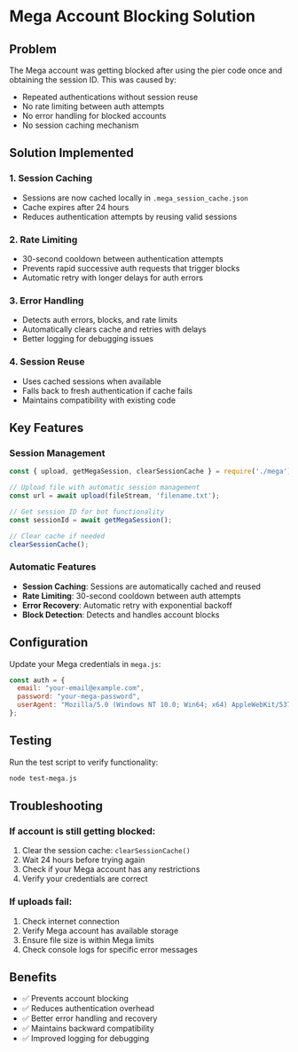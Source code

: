 # Mega Account Blocking Solution

## Problem
The Mega account was getting blocked after using the pier code once and obtaining the session ID. This was caused by:
- Repeated authentications without session reuse
- No rate limiting between auth attempts
- No error handling for blocked accounts
- No session caching mechanism

## Solution Implemented

### 1. Session Caching
- Sessions are now cached locally in `.mega_session_cache.json`
- Cache expires after 24 hours
- Reduces authentication attempts by reusing valid sessions

### 2. Rate Limiting
- 30-second cooldown between authentication attempts
- Prevents rapid successive auth requests that trigger blocks
- Automatic retry with longer delays for auth errors

### 3. Error Handling
- Detects auth errors, blocks, and rate limits
- Automatically clears cache and retries with delays
- Better logging for debugging issues

### 4. Session Reuse
- Uses cached sessions when available
- Falls back to fresh authentication if cache fails
- Maintains compatibility with existing code

## Key Features

### Session Management
```javascript
const { upload, getMegaSession, clearSessionCache } = require('./mega');

// Upload file with automatic session management
const url = await upload(fileStream, 'filename.txt');

// Get session ID for bot functionality
const sessionId = await getMegaSession();

// Clear cache if needed
clearSessionCache();
```

### Automatic Features
- **Session Caching**: Sessions are automatically cached and reused
- **Rate Limiting**: 30-second cooldown between auth attempts
- **Error Recovery**: Automatic retry with exponential backoff
- **Block Detection**: Detects and handles account blocks

## Configuration

Update your Mega credentials in `mega.js`:
```javascript
const auth = {
  email: "your-email@example.com",
  password: "your-mega-password",
  userAgent: "Mozilla/5.0 (Windows NT 10.0; Win64; x64) AppleWebKit/537.36..."
};
```

## Testing

Run the test script to verify functionality:
```bash
node test-mega.js
```

## Troubleshooting

### If account is still getting blocked:
1. Clear the session cache: `clearSessionCache()`
2. Wait 24 hours before trying again
3. Check if your Mega account has any restrictions
4. Verify your credentials are correct

### If uploads fail:
1. Check internet connection
2. Verify Mega account has available storage
3. Ensure file size is within Mega limits
4. Check console logs for specific error messages

## Benefits
- ✅ Prevents account blocking
- ✅ Reduces authentication overhead
- ✅ Better error handling and recovery
- ✅ Maintains backward compatibility
- ✅ Improved logging for debugging 
